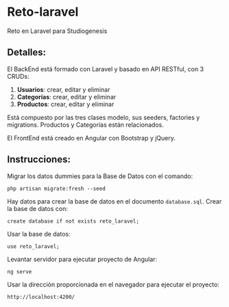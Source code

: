# Reto-laravel
Reto en Laravel para Studiogenesis

## Detalles:
El BackEnd está formado con Laravel y basado en API RESTful, con 3 CRUDs:
1) **Usuarios**: crear, editar y eliminar
2) **Categorías**: crear, editar y eliminar
3) **Productos**: crear, editar y eliminar

Está compuesto por las tres clases modelo, sus seeders, factories y migrations.
Productos y Categorías están relacionados.

El FrontEnd está creado en Angular con Bootstrap y jQuery.

## Instrucciones:
Migrar los datos dummies para la Base de Datos con el comando:

`php artisan migrate:fresh --seed`

Hay datos para crear la base de datos en el documento `database.sql`.
Crear la base de datos con:

`create database if not exists reto_laravel;`

Usar la base de datos:

`use reto_laravel;`

Levantar servidor para ejecutar proyecto de Angular:

`ng serve`

Usar la dirección proporcionada en el navegador para ejecutar el proyecto:

`http://localhost:4200/`
